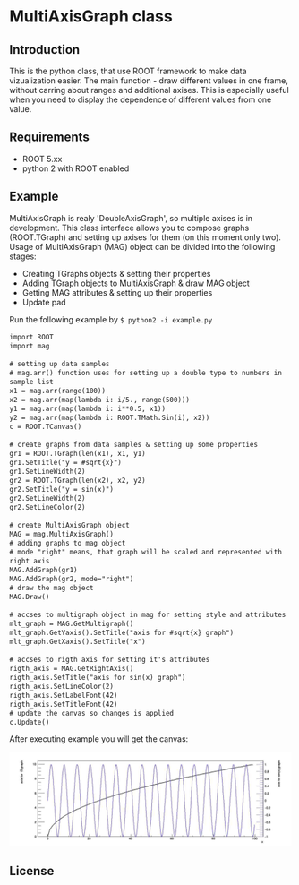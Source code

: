 # MultiAxisGraph class

## Introduction
This is the python class, that use ROOT framework to make data vizualization easier.
The main function - draw different values in one frame, without carring about ranges and additional axises. This is especially useful when you need to display the dependence of different values from one value.

## Requirements
* ROOT 5.xx
* python 2 with ROOT enabled

## Example
MultiAxisGraph is realy 'DoubleAxisGraph', so multiple axises is in development.
This class interface allows you to compose graphs (ROOT.TGraph) and setting up axises for them (on this moment only two).
Usage of MultiAxisGraph (MAG) object can be divided into the following stages:
* Creating TGraphs objects & setting their properties
* Adding TGraph objects to MultiAxisGraph & draw MAG object
* Getting MAG attributes & setting up their properties
* Update pad

Run the following example by `$ python2 -i example.py`

```
import ROOT
import mag

# setting up data samples
# mag.arr() function uses for setting up a double type to numbers in sample list
x1 = mag.arr(range(100))
x2 = mag.arr(map(lambda i: i/5., range(500)))
y1 = mag.arr(map(lambda i: i**0.5, x1))
y2 = mag.arr(map(lambda i: ROOT.TMath.Sin(i), x2))
c = ROOT.TCanvas()

# create graphs from data samples & setting up some properties
gr1 = ROOT.TGraph(len(x1), x1, y1)
gr1.SetTitle("y = #sqrt{x}")
gr1.SetLineWidth(2)
gr2 = ROOT.TGraph(len(x2), x2, y2)
gr2.SetTitle("y = sin(x)")
gr2.SetLineWidth(2)
gr2.SetLineColor(2)

# create MultiAxisGraph object
MAG = mag.MultiAxisGraph()
# adding graphs to mag object
# mode "right" means, that graph will be scaled and represented with right axis
MAG.AddGraph(gr1)
MAG.AddGraph(gr2, mode="right")
# draw the mag object
MAG.Draw()

# accses to multigraph object in mag for setting style and attributes
mlt_graph = MAG.GetMultigraph()
mlt_graph.GetYaxis().SetTitle("axis for #sqrt{x} graph")
mlt_graph.GetXaxis().SetTitle("x")

# accses to rigth axis for setting it's attributes
rigth_axis = MAG.GetRightAxis()
rigth_axis.SetTitle("axis for sin(x) graph")
rigth_axis.SetLineColor(2)
rigth_axis.SetLabelFont(42)
rigth_axis.SetTitleFont(42)
# update the canvas so changes is applied
c.Update()
```

After executing example you will get the canvas:

![alttext](https://raw.githubusercontent.com/oyvsyo/multiaxisgraph/master/example.jpg)

## License
